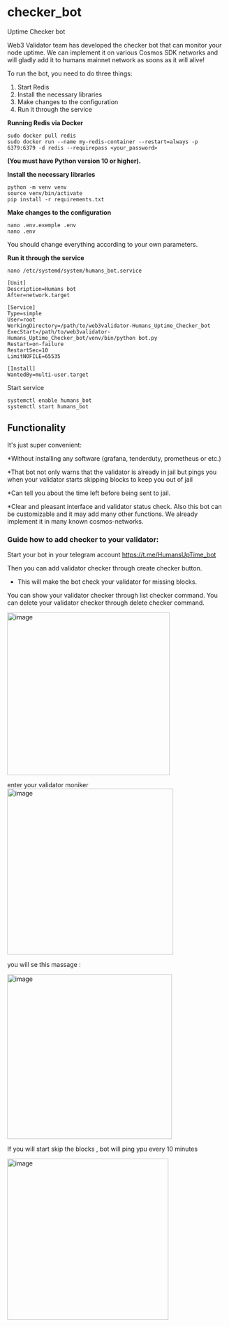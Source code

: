 # checker_bot
Uptime Checker bot

Web3 Validator team has developed the checker bot that can monitor your node uptime. We can implement it on various Cosmos SDK networks and will gladly add it to humans mainnet network as soons as it will alive!

To run the bot, you need to do three things:

1) Start Redis
2) Install the necessary libraries
3) Make changes to the configuration
4) Run it through the service

**Running Redis via Docker**
```
sudo docker pull redis
sudo docker run --name my-redis-container --restart=always -p 6379:6379 -d redis --requirepass <your_password>

```

**(You must have Python version 10 or higher).**

**Install the necessary libraries**
```
python -m venv venv
source venv/bin/activate
pip install -r requirements.txt
```

**Make changes to the configuration**
```
nano .env.exemple .env
nano .env
```
You should change everything according to your own parameters.

**Run it through the service**
```
nano /etc/systemd/system/humans_bot.service
```
```
[Unit]
Description=Humans bot
After=network.target

[Service]
Type=simple
User=root
WorkingDirectory=/path/to/web3validator-Humans_Uptime_Checker_bot
ExecStart=/path/to/web3validator-Humans_Uptime_Checker_bot/venv/bin/python bot.py
Restart=on-failure
RestartSec=10
LimitNOFILE=65535

[Install]
WantedBy=multi-user.target
```

Start service
```
systemctl enable humans_bot
systemctl start humans_bot
```

## Functionality

It's just super convenient:

*Without installing any software (grafana, tenderduty, prometheus or etc.)

*That bot not only warns that the validator is already in jail but pings you when your validator starts skipping blocks to keep you out of jail

*Сan tell you about the time left before being sent to jail.

*Clear and pleasant interface and validator status check. Also this bot can be customizable and it may add many other functions. We already implement it in many known cosmos-networks.

### Guide how to add checker to your validator:
Start your bot in your telegram account https://t.me/HumansUpTime_bot

Then you can add validator checker through create checker button. 
 - This will make the bot check your validator for missing blocks. 

You can show your validator checker through list checker command.
You can delete your validator checker through delete checker command.

<img width="372" alt="image" src="https://github.com/web3validator/web3validator-Humans_Uptime_Checker_bot/assets/59205554/1bb5020e-b739-423a-a286-eeee337bc4ee">

enter your validator moniker 
<img width="380" alt="image" src="https://github.com/web3validator/web3validator-Humans_Uptime_Checker_bot/assets/59205554/2b97dcaf-e323-4a8c-87ad-ae65a7fe7aae">

you will se this massage : 

<img width="377" alt="image" src="https://github.com/web3validator/web3validator-Humans_Uptime_Checker_bot/assets/59205554/6e91721f-e496-44eb-afa2-9ef4fab04f1c">

If you will start skip the blocks , bot will ping ypu every 10 minutes 

<img width="369" alt="image" src="https://github.com/web3validator/web3validator-Humans_Uptime_Checker_bot/assets/59205554/dd2d64fb-0c28-45ef-be13-88854b2ef16a">

